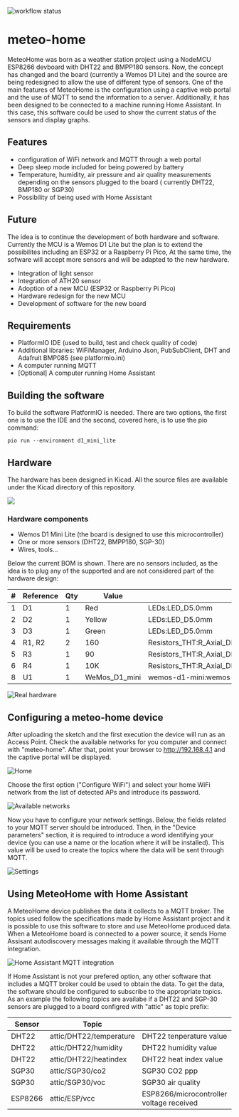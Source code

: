 
![workflow status](https://github.com/deuteros76/meteo-home/actions/workflows/main.yml/badge.svg)

# meteo-home
MeteoHome was born as a weather station project using a NodeMCU ESP8266 devboard with DHT22 and BMPP180 sensors. Now, the concept has changed and the board (currently a Wemos D1 Lite) and the source are being redesigned to allow the use of different type of sensors. One of the main features of MeteoHome is the configuration using a captive web portal and the use of MQTT to send the information to a server. Additionally, it has been designed to be connected to a machine running Home Assistant. In this case, this software could be used to show the current status of the sensors and display graphs.

## Features
- configuration of WiFi network and MQTT through a web portal 
- Deep sleep mode included for being powered by battery 
- Temperature, humidity, air pressure and air quality measurements depending on the sensors plugged to the board ( currently DHT22, BMP180 or SGP30)
- Possibility of being used with Home Assistant

## Future
The idea is to continue the development of both hardware and software. Currently the MCU is a Wemos D1 Lite but the plan is to extend the possibilites including an ESP32 or a Raspberry Pi Pico, At the same time, the sofware will accept more sensors and will be adapted to the new hardware.

- Integration of light sensor
- Integration of ATH20 sensor
- Adoption of a new MCU (ESP32 or Raspberry Pi Pico)
- Hardware redesign for the new MCU
- Development of software for the new board 

## Requirements
- PlatformIO IDE (used to build, test and check quality of code)
- Additional libraries: WiFiManager, Arduino Json, PubSubClient, DHT and Adafruit BMP085 (see platformio.ini)
- A computer running MQTT
- [Optional] A computer running Home Assistant


## Building the software

To build the software PlatformIO is needed. There are two options, the first one is to use the IDE and the second, covered here, is to use the pio command:

```shell
pio run --environment d1_mini_lite
```

## Hardware

The hardware has been designed in Kicad. All the source files are available under the Kicad directory of this repository.

![](pics/meteo-home-kicad.png)

### Hardware components
- Wemos D1 Mini Lite (the board is designed to use this microcontroller)
- One or more sensors (DHT22, BMPP180, SGP-30)
- Wires, tools...

Below the current BOM is shown. There are no sensors included, as the idea is to plug any of the supported and are not considered part of the hardware design:

|#  |Reference|Qty|Value                     |Footprint                                                     |
|---|---------|---|--------------------------|--------------------------------------------------------------|
|1  |D1       |1  |Red                       |LEDs:LED_D5.0mm                                               |
|2  |D2       |1  |Yellow                    |LEDs:LED_D5.0mm                                               |
|3  |D3       |1  |Green                     |LEDs:LED_D5.0mm                                               |
|4  |R1, R2   |2  |160                       |Resistors_THT:R_Axial_DIN0207_L6.3mm_D2.5mm_P7.62mm_Horizontal|
|5  |R3       |1  |90                        |Resistors_THT:R_Axial_DIN0207_L6.3mm_D2.5mm_P7.62mm_Horizontal|
|6  |R4       |1  |10K                       |Resistors_THT:R_Axial_DIN0207_L6.3mm_D2.5mm_P7.62mm_Horizontal|
|8  |U1       |1  |WeMos_D1_mini             |wemos-d1-mini:wemos-d1-mini-with-pin-header                   |



![Real hardware](pics/meteo-home-wemos.png) 



## Configuring a meteo-home device
After uploading the sketch and the first execution the device will run as an Access Point. Check the available networks for you computer and connect with "meteo-home". After that, point your browser to http://192.168.4.1 and the captive portal will be displayed. 

![Home](pics/home.png) 

Choose the first option ("Configure WiFi") and select your home WiFi network from the list of detected APs and introduce its password. 

![Available networks](pics/wifi-scan.png) 

Now you have to configure your network settings. Below, the fields related to your MQTT server should be introduced. Then, in the "Device parameters" section, it is required to introduce a word identifying your device (you can use a name or the location where it will be installed). This value will be used to create the topics where the data will be sent through MQTT. 

![Settings](pics/parameter-settings.png) 

## Using MeteoHome with Home Assistant
A MeteoHome device publishes the data it collects to a MQTT broker. The topics used follow the specifications made by Home Assistant project and it is possible to use this software to store and use MeteoHome produced data. When a MeteoHome board is connected to a power source, it sends Home Assisant autodiscovery messages making it available through the MQTT integration.


![Home Assistant MQTT integration](pics/meteo-home-mqtt-integration.png) 

If Home Assistant is not your prefered option, any other software that includes a MQTT broker could be used to obtain the data. To get the data, the software should be configured to subscribe to the appropriate topics. As an example the following topics are availabe if a DHT22 and SGP-30 sensors are plugged to a board configred with "attic" as topic prefix:


| Sensor  | Topic  |   |   |   |
|---|---|---|---|---|
| DHT22  | attic/DHT22/temperature  | DHT22 tenperature value  |   |   |
| DHT22  | attic/DHT22/humidity  | DHT22 humidity value  |   |   |
| DHT22  | attic/DHT22/heatindex  | DHT22 heat index value  |   |   |
| SGP30  | attic/SGP30/co2  | SGP30 CO2 ppp  |   |   |
| SGP30  | attic/SGP30/voc  | SGP30 air quality |   |   |
| ESP8266  | attic/ESP/vcc  | ESP8266/microcontroller voltage received  |   |   |
